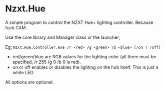 # Nzxt.Hue

A simple program to control the NZXT Hue+ lighting controller.
Because fuck CAM.

Use the core library and Manager class or the launcher;

Eg; `Nzxt.Hue.Controller.exe /r <red> /g <green> /b <blue> [/on | /off]`

* red/green/blue are RGB values for the lighting color (all three must be specified, /r 255 /g 0 /b 0 is red).
* on or off enables or disables the lighting on the hub itself. This is just a white LED.


All options are optional.
